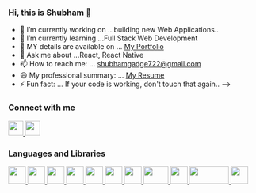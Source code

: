 ### Hi, this is Shubham 👋

- 🔭 I’m currently working on ...building new Web Applications..
- 🌱 I’m currently learning ...Full Stack Web Development
- 👯 MY details are available on ... [My Portfolio](https://portfolio-shubham-gadge.herokuapp.com/)
- 💬 Ask me about ...React, React Native
- 📫 How to reach me: ... shubhamgadge722@gmail.com
- 😄 My professional summary: ... [My Resume](https://drive.google.com/drive/folders/1NSfX9-Ppo6qJUr_1jegnWQkJZuob2TIx)
- ⚡ Fun fact: ... If your code is working, don't touch that again..
-->

### Connect with me
<div>
<a href="mailto:shubhamgadge722@gmail.com">
   <img src="https://cdn1.iconfinder.com/data/icons/google-new-logos-1/32/gmail_new_logo-512.png" alt="" width="30" height="30"/>
</a>
<a href="https://www.linkedin.com/in/shubham-gadge-aa6b3417b?lipi=urn%3Ali%3Apage%3Ad_flagship3_profile_view_base_contact_details%3BQOWN23%2BkS4ShlFlUWVj7PQ%3D%3D">
   <img src="https://cdn-icons-png.flaticon.com/512/174/174857.png" alt="" width="30" height="30"/>
</a>
<div>   

### Languages and Libraries 
   
<div>
<a href="#">
   <img src="https://cdn-icons-png.flaticon.com/512/732/732212.png" alt="" width="35" height="35"/>
</a>
<a href="#">
   <img src="https://www.kindpng.com/picc/m/464-4640184_css3-png-download-css-icon-transparent-png.png" alt="" width="35" height="35"/>
</a>  
<a href="https://www.javascript.com/">
   <img src="https://p.kindpng.com/picc/s/476-4768341_javascript-logo-number-angularjs-node-javascript-transparent-background.png" alt="" width="35" height="35"/>
</a>   
<a href="https://reactjs.org/">
   <img src="https://p.kindpng.com/picc/s/19-195049_react-js-logo-svg-hd-png-download.png" alt="" width="35" height="35"/>
</a>
<a href="https://reactnative.dev/">
   <img src="https://p.kindpng.com/picc/s/765-7652239_react-native-svg-logo-hd-png-download.png" alt="" width="35" height="35"/>
</a>
<a href="https://redux.js.org/">
   <img src="https://static.cdnlogo.com/logos/r/37/redux.svg" alt="" width="35" height="35"/>
</a>
<a href="https://nodejs.org/en/">
   <img src="https://encrypted-tbn0.gstatic.com/images?q=tbn:ANd9GcR48JcEcSC_pEiwZUkKH9JZ2ShMIzr1vpp7usJnxbFHVNiqdMeh7G1rsN7dySs5kEVHZns&usqp=CAU" alt="" width="35" height="35"/>
</a>
<a href="https://www.mongodb.com/">
   <img src="https://cdn.icon-icons.com/icons2/2415/PNG/512/mongodb_original_wordmark_logo_icon_146425.png" alt="" width="50" height="35"/>
</a>
<a href="https://getbootstrap.com/">
   <img src="https://p.kindpng.com/picc/s/485-4850258_bootstrap-logo-png-image-free-download-searchpng-logos.png" alt="" width="35" height="35"/>
</a>
<a href="https://expressjs.com/">
   <img src="https://upload.wikimedia.org/wikipedia/commons/6/64/Expressjs.png" alt="" width="80" height="35"/>
</a>
<a href="https://git-scm.com/">
   <img src="https://git-scm.com/images/logos/logomark-orange@2x.png" alt="" width="35" height="35"/>
</a>   
<div>   
